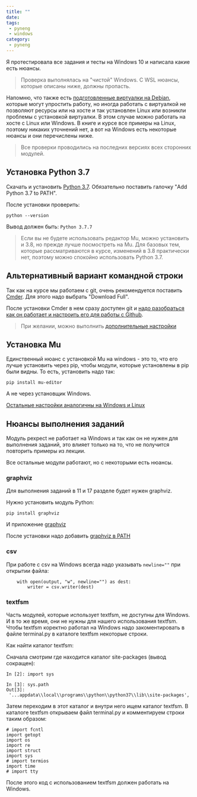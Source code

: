 ```yaml
---
title: ""
date: 
tags:
 - pyneng
 - windows
category:
 - pyneng
---
```


Я протестировала все задания и тесты на Windows 10 и написала какие есть нюансы.

> Проверка выполнялась на "чистой" Windows. С WSL нюансы, которые описаны ниже, должны пропасть.

Напомню, что также есть [подготовленные виртуалки на Debian](https://pyneng.github.io/docs/course-vm/),
которые могут упростить работу, но иногда работать с виртуалкой не позволяют ресурсы или на хосте и так установлен Linux
или возникли проблемы с установкой виртуалки. В этом случае можно работать на хосте с Linux или Windows.
В книге и курсе все примеры на Linux, поэтому никаких уточнений нет, а вот на Windows есть некоторые нюансы и они перечислены ниже.

> Все проверки проводились на последних версиях всех сторонних модулей.

## Установка Python 3.7

Скачать и установить [Python 3.7](https://www.python.org/downloads/release/python-377/).
Обязательно поставить галочку "Add Python 3.7 to PATH".

После установки проверить:
```
python --version
```

Вывод должен быть: `Python 3.7.7`

> Если вы не будете использовать редактор Mu, можно установить и 3.8, но прежде
> лучше посмостреть на Mu. Для базовых тем, которые рассматриваются в курсе,
> изменений в 3.8 практически нет, поэтому можно спокойно использовать Python 3.7.

## Альтернативный вариант командной строки

Так как на курсе мы работаем с git, очень рекомендуется поставить [Cmder](https://cmder.net/).
Для этого надо выбрать "Download Full".

После установки Cmder в нем сразу доступен git и 
[надо разобраться как он работает и настроить его для работы с Github](https://pyneng.readthedocs.io/ru/latest/book/02_git_github/index.html).

> При желании, можно выполнить [дополнительные настройки](https://medium.com/@alif50/how-to-install-cmder-and-make-it-amazing-c8765e591de5)

## Установка Mu

Единственный нюанс с установкой Mu на windows - это то, что его лучше установить через pip,
чтобы модули, которые установлены в pip были видны. То есть, установить надо так:
```
pip install mu-editor
```

А не через установщик Windows.

[Остальные настройки аналогичны на Windows и Linux](https://pyneng.github.io/docs/mu/)

## Нюансы выполнения заданий

Модуль pexpect не работает на Windows и так как он не нужен для выполнения заданий,
это влияет только на то, что не получится повторить примеры из лекции.

Все остальные модули работают, но с некоторыми есть нюансы.

### graphviz

Для выполнения заданий в 11 и 17 разделе будет нужен graphviz.

Нужно установить модуль Python:
```
pip install graphviz
```

И приложение [graphviz](https://graphviz.gitlab.io/_pages/Download/Download_windows.html)

После установки надо добавить [graphviz в PATH](https://bobswift.atlassian.net/wiki/spaces/GVIZ/pages/131924165/Graphviz+installation)

### csv

При работе с csv на Windows всегда надо указывать `newline=""` при открытии файла:
```
    with open(output, "w", newline="") as dest:
        writer = csv.writer(dest)
```

### textfsm

Часть модулей, которые использует textfsm, не доступны для Windows.
И в то же время, они не нужны для нашего использования textfsm. 
Чтобы textfsm коректно работал на Windows надо закоментировать
в файле terminal.py в каталоге textfsm некоторые строки.

Как найти каталог textfsm:

Сначала смотрим где находится каталог site-packages (вывод сокращен):
```
In [2]: import sys

In [3]: sys.path
Out[3]:
 '...appdata\\local\\programs\\python\\python37\\lib\\site-packages',
```

Затем переходим в этот каталог и внутри него ищем каталог textfsm.
В каталоге textfsm открываем файл terminal.py и комментируем строки таким образом:
```
# import fcntl
import getopt
import os
import re
import struct
import sys
# import termios
import time
# import tty
```

После этого код с использованием textfsm должен работать на Windows.


